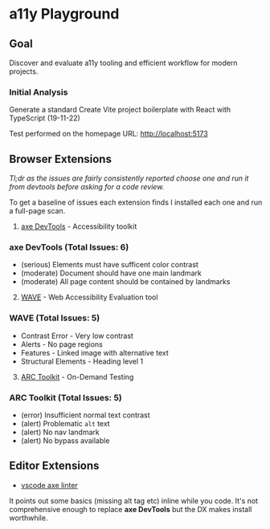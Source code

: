 # a11y Playground

## Goal

Discover and evaluate a11y tooling and efficient workflow for modern projects. 

### Initial Analysis

Generate a standard Create Vite project boilerplate with React with TypeScript (19-11-22)

Test performed on the homepage URL: [http://localhost:5173](http://localhost:5173)

## Browser Extensions

*Tl;dr as the issues are fairly consistently reported choose one and run it from devtools before asking for a code review.*

To get a baseline of issues each extension finds I installed each one and run a full-page scan. 

1. [axe DevTools](https://www.deque.com/axe/devtools/) - Accessibility toolkit

### axe DevTools (Total Issues: 6)

* (serious) Elements must have sufficent color contrast
* (moderate) Document should have one main landmark 
* (moderate) All page content should be contained by landmarks

2. [WAVE](https://wave.webaim.org/extension/) - Web Accessibility Evaluation tool

### WAVE (Total Issues: 5)

* Contrast Error - Very low contrast
* Alerts - No page regions
* Features - Linked image with alternative text
* Structural Elements - Heading level 1

3. [ARC Toolkit](https://www.tpgi.com/free-accessibility-testing-tools/) - On-Demand Testing

### ARC Toolkit (Total Issues: 5)

* (error) Insufficient normal text contrast
* (alert) Problematic `alt` text
* (alert) No nav landmark
* (alert) No bypass available

## Editor Extensions

* [vscode axe linter](https://marketplace.visualstudio.com/items?itemName=deque-systems.vscode-axe-linter)

It points out some basics (missing alt tag etc) inline while you code. It's not comprehensive enough to replace **axe DevTools** but the DX makes install worthwhile. 


